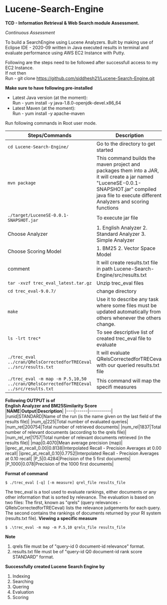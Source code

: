# Lucene-Search-Engine
**TCD - Information Retrieval &amp; Web Search module Assessment.** 

*Continuous Assessment*

To build a SearchEngine using Lucene Analyzers.
Built by making use of Eclipse IDE - 2020-09 written in Java executed results in terminal and evaluate performance using AWS EC2 Instance with Putty.

Following are the steps need to be followed after successfull access to my EC2 Instance.  
If not then  
Run - git clone https://github.com/siddhesh21/Lucene-Search-Engine.git

**Make sure to have following pre-installed**
- Latest Java version (at the moment):  
Run - yum install -y java-1.8.0-openjdk-devel.x86_64
- Latest Maven (at the moment):  
Run - yum install -y apache-maven

Run following commands in Root user mode.

|**Steps/Commands**| **Description**|
|----------|-------------|
|```cd Lucene-Search-Engine/``` | Go to the directory to get started|
|```mvn package```| This command builds the maven project and packages them into a JAR, it will create a jar named "LuceneSE-0.0.1-SNAPSHOT.jar" compiled java file to execute different Analyzers and scoring functions|
|```./target/LuceneSE-0.0.1-SNAPSHOT.jar```|To execute jar file|
|Choose Analyzer|1. English Analyzer  2. Standard Analyzer  3. Simple Analyzer|
|Choose Scoring Model|1. BM25  2. Vector Space Model|
|comment|It  will create results.txt file in path Lucene-Search-Engine/src/results.txt|
|```tar -xvzf trec_eval_latest.tar.gz```| Unzip trec_eval files|
|```cd trec_eval-9.0.7/```| change directory|
|```make```|Use it to describe any task where some files must be updated automatically from others whenever the others change.| 
|```ls -lrt trec*```|To see descriptive list of created trec_eval file to evaluate|
|```./trec_eval ../cran/QRelsCorrectedforTRECeval ../src/results.txt```|It will evaluate QRelsCorrectedforTRECeval with our queried results.txt file|
|```./trec_eval -m map -m P.5,10,50 ../cran/QRelsCorrectedforTRECeval ../src/results.txt```| This command will map the specifi measures|

**Following OUTPUT is of**  
**English Analyzer and BM25Similarity Score**  
|**NAME**|**Output**|**Description**|
|----|------|-----------|
|runid|STANDARD|Name of the run (is the name given on the last field of the results file)|
|num_q|225|Total number of evaluated queries|
|num_ret|200754|Total number of retrieved documents|
|num_rel|1837|Total number of relevant documents (according to the qrels file)|
|num_rel_ret|1757|Total number of relevant documents retrieved (in the results file)|
|map|0.4070|Mean average precision (map)|
|iprec_at_recall_0.00|0.8138|Interpolated Recall - Precision Averages at 0.00 recall|
|iprec_at_recall_0.10|0.7752|Interpolated Recall - Precision Averages at 0.10 recall|
|P_5|0.4284|Precision of the 5 first documents|
|P_1000|0.078|Precision of the 1000 first documents|

**Format of command**   
```
$ ./trec_eval [-q] [-m measure] qrel_file results_file
```
The trec_eval is a tool used to evaluate rankings, either documents or any other information that is sorted by relevance. The evaluation is based on two files: The first, known as "qrels" (query relevances - QRelsCorrectedforTRECeval) lists the relevance judgements for each query. The second contains the rankings of documents returned by your RI system (results.txt file).
**Viewing a specific measure**  
```
$ .\trec_eval -m map -m P.5,10 qrels_file results_file
```
**Note**   
1. qrels file must be of "query-id  0  document-id  relevance" format.
2. results.txt file must be of "query-id  Q0  document-id  rank  score  STANDARD" format.

**Successfully created Lucene Search Engine by**  
1. Indexing
2. Searching
3. Quering
4. Evaluation
5. Scoring

